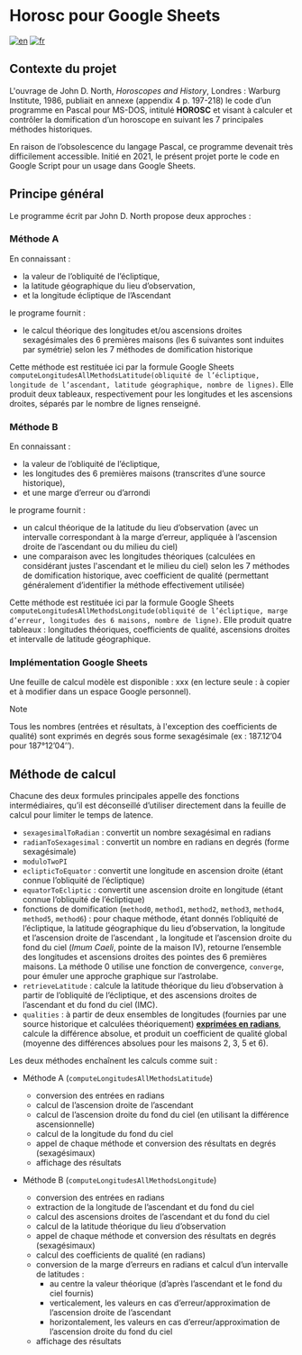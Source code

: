 # Horosc pour Google Sheets

[![en](https://img.shields.io/badge/lang-en-red.svg)](https://github.com/Turbehrt/horosc-GoogleSheets/master/README.md)
[![fr](https://img.shields.io/badge/lang-fr-blue.svg)](https://github.com/Turbehrt/horosc-GoogleSheets/master/README.fr.md)

## Contexte du projet
L'ouvrage de John D. North, *Horoscopes and History*, Londres : Warburg Institute, 1986, publiait en annexe (appendix 4 p. 197-218) le code d’un programme en Pascal pour MS-DOS, intitulé **HOROSC** et visant à calculer et contrôler la domification d’un horoscope en suivant les 7 principales méthodes historiques.

En raison de l’obsolescence du langage Pascal, ce programme devenait très difficilement accessible. Initié en 2021, le présent projet porte le code en Google Script pour un usage dans Google Sheets.

## Principe général
Le programme écrit par John D. North propose deux approches :

### Méthode A
En connaissant :
*	la valeur de l’obliquité de l’écliptique,
*	la latitude géographique du lieu d’observation,
*	et la longitude écliptique de l’Ascendant

le programe fournit :
* le calcul théorique des longitudes et/ou ascensions droites sexagésimales des 6 premières maisons (les 6 suivantes sont induites par symétrie) selon les 7 méthodes de domification historique

Cette méthode est restituée ici par la formule Google Sheets `computeLongitudesAllMethodsLatitude(obliquité de l’écliptique, longitude de l’ascendant, latitude géographique, nombre de lignes)`.
Elle produit deux tableaux, respectivement pour les longitudes et les ascensions droites, séparés par le nombre de lignes renseigné.

### Méthode B
En connaissant :
*	la valeur de l’obliquité de l’écliptique,
*	les longitudes des 6 premières maisons (transcrites d’une source historique),
*	et une marge d’erreur ou d’arrondi

le programe fournit :
*	un calcul théorique de la latitude du lieu d’observation (avec un intervalle correspondant à la marge d’erreur, appliquée à l’ascension droite de l’ascendant ou du milieu du ciel)
*	une comparaison avec les longitudes théoriques (calculées en considérant justes l'ascendant et le milieu du ciel) selon les 7 méthodes de domification historique, avec coefficient de qualité (permettant généralement d’identifier la méthode effectivement utilisée)

Cette méthode est restituée ici par la formule Google Sheets `computeLongitudesAllMethodsLongitude(obliquité de l’écliptique, marge d’erreur, longitudes des 6 maisons, nombre de ligne)`.
Elle produit quatre tableaux : longitudes théoriques, coefficients de qualité, ascensions droites et intervalle de latitude géographique.

### Implémentation Google Sheets
Une feuille de calcul modèle est disponible : xxx (en lecture seule : à copier et à modifier dans un espace Google personnel).

> [!NOTE]
> Tous les nombres (entrées et résultats, à l'exception des coefficients de qualité) sont exprimés en degrés sous forme sexagésimale (ex : 187.12’04 pour 187°12’04’’).

## Méthode de calcul
Chacune des deux formules principales appelle des fonctions intermédiaires, qu’il est déconseillé d’utiliser directement dans la feuille de calcul pour limiter le temps de latence.

*	`sexagesimalToRadian` : convertit un nombre sexagésimal en radians
*	`radianToSexagesimal` : convertit un nombre en radians en degrés (forme sexagésimale)
*	`moduloTwoPI`
*	`eclipticToEquator` : convertit une longitude en ascension droite (étant connue l’obliquité de l’écliptique)
*	`equatorToEcliptic` : convertit une ascension droite en longitude (étant connue l’obliquité de l’écliptique)
*	fonctions de domification (`method0`, `method1`, `method2`, `method3`, `method4`, `method5`, `method6`) : pour chaque méthode, étant donnés l’obliquité de l’écliptique, la latitude géographique du lieu d’observation, la longitude et l’ascension droite de l’ascendant , la longitude et l’ascension droite du fond du ciel (*Imum Caeli*, pointe de la maison IV), retourne l’ensemble des longitudes et ascensions droites des pointes des 6 premières maisons. La méthode 0 utilise une fonction de convergence, `converge`, pour émuler une approche graphique sur l’astrolabe.
* `retrieveLatitude` : calcule la latitude théorique du lieu d’observation à partir de l’obliquité de l’écliptique, et des ascensions droites de l’ascendant et du fond du ciel (IMC).
*	`qualities` : à partir de deux ensembles de longitudes (fournies par une source historique et calculées théoriquement) <ins>**exprimées en radians**</ins>, calcule la différence absolue, et produit un coefficient de qualité global (moyenne des différences absolues pour les maisons 2, 3, 5 et 6).

Les deux méthodes enchaînent les calculs comme suit :
* Méthode A (`computeLongitudesAllMethodsLatitude`)
  - conversion des entrées en radians
  - calcul de l’ascension droite de l’ascendant
  - calcul de l’ascension droite du fond du ciel (en utilisant la différence ascensionnelle)
  - calcul de la longitude du fond du ciel
  - appel de chaque méthode et conversion des résultats en degrés (sexagésimaux)
  - affichage des résultats

* Méthode B (`computeLongitudesAllMethodsLongitude`)
  - conversion des entrées en radians
  - extraction de la longitude de l’ascendant et du fond du ciel
  - calcul des ascensions droites de l’ascendant et du fond du ciel
  - calcul de la latitude théorique du lieu d’observation
  - appel de chaque méthode et conversion des résultats en degrés (sexagésimaux)
  - calcul des coefficients de qualité (en radians)
  - conversion de la marge d’erreurs en radians et calcul d’un intervalle de latitudes :
    + au centre la valeur théorique (d’après l’ascendant et le fond du ciel fournis)
    + verticalement, les valeurs en cas d’erreur/approximation de l’ascension droite de l’ascendant
    + horizontalement, les valeurs en cas d’erreur/approximation de l’ascension droite du fond du ciel
  - affichage des résultats
